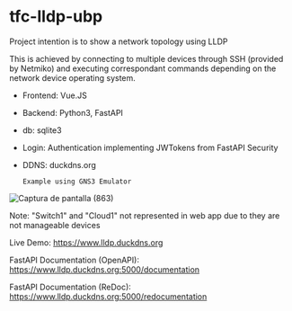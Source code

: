 # tfc-lldp-ubp

Project intention is to show a network topology using LLDP

This is achieved by connecting to multiple devices through SSH (provided by Netmiko) and executing correspondant commands depending on the network device operating system.

* Frontend: Vue.JS

* Backend: Python3, FastAPI

* db: sqlite3

* Login: Authentication implementing JWTokens from FastAPI Security

* DDNS: duckdns.org

      Example using GNS3 Emulator

![Captura de pantalla (863)](https://user-images.githubusercontent.com/70659542/159499409-9cf6481f-19cb-4994-819c-e666b998432a.png)


Note: "Switch1" and "Cloud1" not represented in web app due to they are not manageable devices


Live Demo: https://www.lldp.duckdns.org

FastAPI Documentation (OpenAPI): https://www.lldp.duckdns.org:5000/documentation

FastAPI Documentation (ReDoc):   https://www.lldp.duckdns.org:5000/redocumentation

